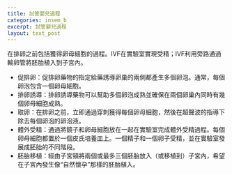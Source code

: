 ```yaml
---
title: 試管嬰兒過程
categories: insem_b
excerpt: 試管嬰兒過程
layout: text_post
---
```


在排卵之前包括獲得卵母細胞的過程。IVF在實驗室實現受精；IVF利用旁路通過輸卵管將胚胎植入到子宮內。

* 促排卵：促排卵藥物的指定給藥誘導卵巢的兩側都產生多個卵泡。通常，每個卵泡包含一個卵母細胞。
* 排卵誘導：排卵誘導藥物可以幫助多個卵泡成熟並確保在兩個卵巢內同時有幾個卵母細胞成熟。
* 取卵：在排卵之前，立即通過穿刺獲得每個卵母細胞，然後在超聲波的指導下除去每個卵泡的卵泡液。
* 體外受精：通過將鏡子和卵母細胞放在一起在實驗室完成體外受精過程。每個卵母細胞都置於一個皮氏培養皿上。一個精子和一個卵子受精，並在實驗室發展成胚胎的不同階段。
* 胚胎移植：經由子宮頸將兩個或最多三個胚胎放入（或移植到）子宮內，希望在子宮內發生像“自然懷孕”那樣的胚胎植入。
